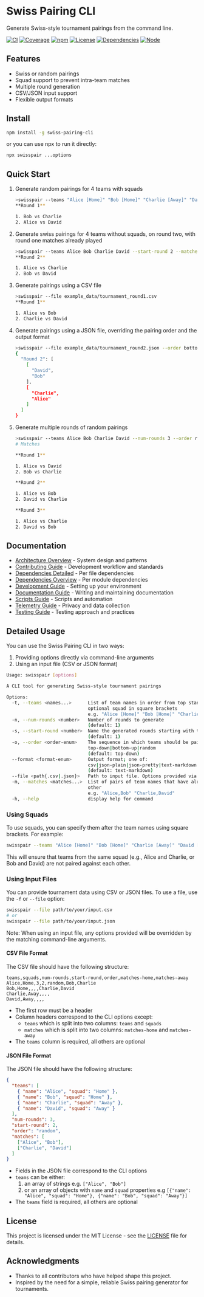 # Swiss Pairing CLI

Generate Swiss-style tournament pairings from the command line.

[![CI](https://github.com/arlophoenix/swiss-pairing-cli/actions/workflows/ci.yml/badge.svg)](https://github.com/arlophoenix/swiss-pairing-cli/actions/workflows/ci.yml)
[![Coverage](https://codecov.io/gh/arlophoenix/swiss-pairing-cli/branch/main/graph/badge.svg)](https://codecov.io/gh/arlophoenix/swiss-pairing-cli)
[![npm](https://img.shields.io/npm/v/swiss-pairing-cli)](https://www.npmjs.com/package/swiss-pairing-cli)
[![License](https://img.shields.io/github/license/arlophoenix/swiss-pairing-cli)](LICENSE.md)
[![Dependencies](https://img.shields.io/librariesio/github/arlophoenix/swiss-pairing-cli)](https://libraries.io/github/arlophoenix/swiss-pairing-cli)
[![Node](https://img.shields.io/node/v/swiss-pairing-cli)](.nvmrc)

## Features

- Swiss or random pairings
- Squad support to prevent intra-team matches
- Multiple round generation
- CSV/JSON input support
- Flexible output formats

## Install

```bash
npm install -g swiss-pairing-cli
```

or you can use npx to run it directly:

```bash
npx swisspair ...options
```

## Quick Start

<!-- CLI_EXAMPLES_START -->

1. Generate random pairings for 4 teams with squads

   ```bash
   >swisspair --teams "Alice [Home]" "Bob [Home]" "Charlie [Away]" "David [Away]" --order random
   **Round 1**

   1. Bob vs Charlie
   2. Alice vs David
   ```

1. Generate swiss pairings for 4 teams without squads, on round two, with round one matches already played

   ```bash
   >swisspair --teams Alice Bob Charlie David --start-round 2 --matches "Alice,Bob" "Charlie,David"
   **Round 2**

   1. Alice vs Charlie
   2. Bob vs David
   ```

1. Generate pairings using a CSV file

   ```bash
   >swisspair --file example_data/tournament_round1.csv
   **Round 1**

   1. Alice vs Bob
   2. Charlie vs David
   ```

1. Generate pairings using a JSON file, overriding the pairing order and the output format

   ```bash
   >swisspair --file example_data/tournament_round2.json --order bottom-up --format json-pretty
   {
     "Round 2": [
       [
         "David",
         "Bob"
       ],
       [
         "Charlie",
         "Alice"
       ]
     ]
   }
   ```

1. Generate multiple rounds of random pairings

   ```bash
   >swisspair --teams Alice Bob Charlie David --num-rounds 3 --order random
   # Matches

   **Round 1**

   1. Alice vs David
   2. Bob vs Charlie

   **Round 2**

   1. Alice vs Bob
   2. David vs Charlie

   **Round 3**

   1. Alice vs Charlie
   2. David vs Bob
   ```

<!-- CLI_EXAMPLES_END -->

## Documentation

- [Architecture Overview](docs/architecture.md) - System design and patterns
- [Contributing Guide](docs/contributing.md) - Development workflow and standards
- [Dependencies Detailed](docs/dependencies-detailed.md) - Per file dependencies
- [Dependencies Overview](docs/dependencies-overview.md) - Per module dependencies
- [Development Guide](docs/development.md) - Setting up your environment
- [Documentation Guide](docs/documentation.md) - Writing and maintaining documentation
- [Scripts Guide](docs/scripts.md) - Scripts and automation
- [Telemetry Guide](docs/telemetry.md) - Privacy and data collection
- [Testing Guide](docs/testing.md) - Testing approach and practices

## Detailed Usage

You can use the Swiss Pairing CLI in two ways:

1. Providing options directly via command-line arguments
2. Using an input file (CSV or JSON format)

<!-- CLI_USAGE_START -->

```bash
Usage: swisspair [options]

A CLI tool for generating Swiss-style tournament pairings

Options:
  -t, --teams <names...>      List of team names in order from top standing to bottom, with
                              optional squad in square brackets
                              e.g. "Alice [Home]" "Bob [Home]" "Charlie [Away]" "David [Away]"
  -n, --num-rounds <number>   Number of rounds to generate
                              (default: 1)
  -s, --start-round <number>  Name the generated rounds starting with this number
                              (default: 1)
  -o, --order <order-enum>    The sequence in which teams should be paired; one of:
                              top-down|bottom-up|random
                              (default: top-down)
  --format <format-enum>      Output format; one of:
                              csv|json-plain|json-pretty|text-markdown|text-plain
                              (default: text-markdown)
  --file <path{.csv|.json}>   Path to input file. Options provided via cli override file contents
  -m, --matches <matches...>  List of pairs of team names that have already played against each
                              other
                              e.g. "Alice,Bob" "Charlie,David"
  -h, --help                  display help for command
```

<!-- CLI_USAGE_END -->

### Using Squads

To use squads, you can specify them after the team names using square brackets. For example:

```bash
swisspair --teams "Alice [Home]" "Bob [Home]" "Charlie [Away]" "David [Away]"
```

This will ensure that teams from the same squad (e.g., Alice and Charlie, or Bob and David) are not paired against each other.

### Using Input Files

You can provide tournament data using CSV or JSON files. To use a file, use the `-f` or `--file` option:

```bash
swisspair --file path/to/your/input.csv
# or
swisspair --file path/to/your/input.json
```

Note: When using an input file, any options provided will be overridden by the matching command-line arguments.

#### CSV File Format

The CSV file should have the following structure:

```csv
teams,squads,num-rounds,start-round,order,matches-home,matches-away
Alice,Home,3,2,random,Bob,Charlie
Bob,Home,,,,Charlie,David
Charlie,Away,,,,
David,Away,,,,
```

- The first row must be a header
- Column headers correspond to the CLI options except:
  - `teams` which is split into two columns: `teams` and `squads`
  - `matches` which is split into two columns: `matches-home` and `matches-away`
- The `teams` column is required, all others are optional

#### JSON File Format

The JSON file should have the following structure:

```json
{
  "teams": [
    { "name": "Alice", "squad": "Home" },
    { "name": "Bob", "squad": "Home" },
    { "name": "Charlie", "squad": "Away" },
    { "name": "David", "squad": "Away" }
  ],
  "num-rounds": 3,
  "start-round": 2,
  "order": "random",
  "matches": [
    ["Alice", "Bob"],
    ["Charlie", "David"]
  ]
}
```

- Fields in the JSON file correspond to the CLI options
- `teams` can be either:
  1. an array of strings e.g. `["Alice", "Bob"]`
  2. or an array of objects with `name` and `squad` properties e.g `[{"name": "Alice", "squad": "Home"}, {"name": "Bob", "squad": "Away"}]`
- The `teams` field is required, all others are optional

## License

This project is licensed under the MIT License - see the [LICENSE](LICENSE.md) file for details.

## Acknowledgments

- Thanks to all contributors who have helped shape this project.
- Inspired by the need for a simple, reliable Swiss pairing generator for tournaments.

